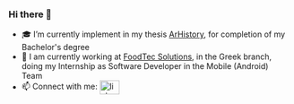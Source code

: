 ### Hi there 👋

- 🎓 I’m currently implement in my thesis [ArHistory](https://github.com/NikolaosProgios/ArHistory), for completion of my Bachelor's degree 
- 🔭 I am currently working at [FoodTec Solutions](https://www.linkedin.com/company/foodtec-solutions-inc/), in the Greek branch, doing my Internship as Software Developer in the Mobile (Android) Team
- 📫 Connect with me: <a href="https://linkedin.com/in/nikolaos-progios" target="_blank" rel="noopener noreferrer"><img align="center" src="https://raw.githubusercontent.com/rahuldkjain/github-profile-readme-generator/master/src/images/icons/Social/linked-in-alt.svg" alt="linkedin.com/in/nikolaos-progios" height="25" width="35"/></a>

<!--
**NikolaosProgios/NikolaosProgios** is a ✨ _special_ ✨ repository because its `README.md` (this file) appears on your GitHub profile.

Here are some ideas to get you started:

- 🔭 I’m currently working on ...
- 🌱 I’m currently learning ...
- 👯 I’m looking to collaborate on ...
- 🤔 I’m looking for help with ...
- 💬 Ask me about ...
- 📫 How to reach me: ...
- 😄 Pronouns: ...
- ⚡ Fun fact: ...
-->
